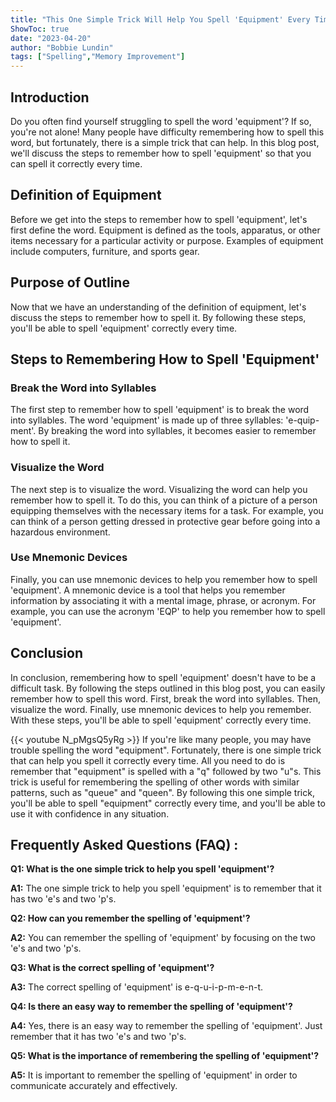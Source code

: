 ```yaml
---
title: "This One Simple Trick Will Help You Spell 'Equipment' Every Time!"
ShowToc: true 
date: "2023-04-20"
author: "Bobbie Lundin" 
tags: ["Spelling","Memory Improvement"]
---
```

## Introduction
Do you often find yourself struggling to spell the word 'equipment'? If so, you're not alone! Many people have difficulty remembering how to spell this word, but fortunately, there is a simple trick that can help. In this blog post, we'll discuss the steps to remember how to spell 'equipment' so that you can spell it correctly every time.

## Definition of Equipment
Before we get into the steps to remember how to spell 'equipment', let's first define the word. Equipment is defined as the tools, apparatus, or other items necessary for a particular activity or purpose. Examples of equipment include computers, furniture, and sports gear.

## Purpose of Outline
Now that we have an understanding of the definition of equipment, let's discuss the steps to remember how to spell it. By following these steps, you'll be able to spell 'equipment' correctly every time.

## Steps to Remembering How to Spell 'Equipment'

### Break the Word into Syllables
The first step to remember how to spell 'equipment' is to break the word into syllables. The word 'equipment' is made up of three syllables: 'e-quip-ment'. By breaking the word into syllables, it becomes easier to remember how to spell it.

### Visualize the Word
The next step is to visualize the word. Visualizing the word can help you remember how to spell it. To do this, you can think of a picture of a person equipping themselves with the necessary items for a task. For example, you can think of a person getting dressed in protective gear before going into a hazardous environment.

### Use Mnemonic Devices
Finally, you can use mnemonic devices to help you remember how to spell 'equipment'. A mnemonic device is a tool that helps you remember information by associating it with a mental image, phrase, or acronym. For example, you can use the acronym 'EQP' to help you remember how to spell 'equipment'.

## Conclusion
In conclusion, remembering how to spell 'equipment' doesn't have to be a difficult task. By following the steps outlined in this blog post, you can easily remember how to spell this word. First, break the word into syllables. Then, visualize the word. Finally, use mnemonic devices to help you remember. With these steps, you'll be able to spell 'equipment' correctly every time.

{{< youtube N_pMgsQ5yRg >}} 
If you're like many people, you may have trouble spelling the word "equipment". Fortunately, there is one simple trick that can help you spell it correctly every time. All you need to do is remember that "equipment" is spelled with a "q" followed by two "u"s. This trick is useful for remembering the spelling of other words with similar patterns, such as "queue" and "queen". By following this one simple trick, you'll be able to spell "equipment" correctly every time, and you'll be able to use it with confidence in any situation.

## Frequently Asked Questions (FAQ) :
**Q1: What is the one simple trick to help you spell 'equipment'?**

**A1:** The one simple trick to help you spell 'equipment' is to remember that it has two 'e's and two 'p's.

**Q2: How can you remember the spelling of 'equipment'?**

**A2:** You can remember the spelling of 'equipment' by focusing on the two 'e's and two 'p's.

**Q3: What is the correct spelling of 'equipment'?**

**A3:** The correct spelling of 'equipment' is e-q-u-i-p-m-e-n-t.

**Q4: Is there an easy way to remember the spelling of 'equipment'?**

**A4:** Yes, there is an easy way to remember the spelling of 'equipment'. Just remember that it has two 'e's and two 'p's.

**Q5: What is the importance of remembering the spelling of 'equipment'?**

**A5:** It is important to remember the spelling of 'equipment' in order to communicate accurately and effectively.





